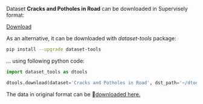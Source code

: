 Dataset **Cracks and Potholes in Road** can be downloaded in Supervisely format:

 [Download](https://assets.supervise.ly/supervisely-supervisely-assets-public/teams_storage/H/N/1c/tffyIaurui8RdI3QGX9cWE2Pc6MHBlIcnAyVzy5HCC79Z2Y8tMwwesOVNCO9vY9ATAnh9lRqtXOviTiuOGNCdnIXpK3neDxQefqtcYNBwW1XXqr0m3UTP2VauZhB.tar)

As an alternative, it can be downloaded with *dataset-tools* package:
``` bash
pip install --upgrade dataset-tools
```

... using following python code:
``` python
import dataset_tools as dtools

dtools.download(dataset='Cracks and Potholes in Road', dst_path='~/dtools/datasets/Cracks and Potholes in Road.tar')
```
The data in original format can be 🔗[downloaded here.](https://prod-dcd-datasets-cache-zipfiles.s3.eu-west-1.amazonaws.com/t576ydh9v8-4.zip)